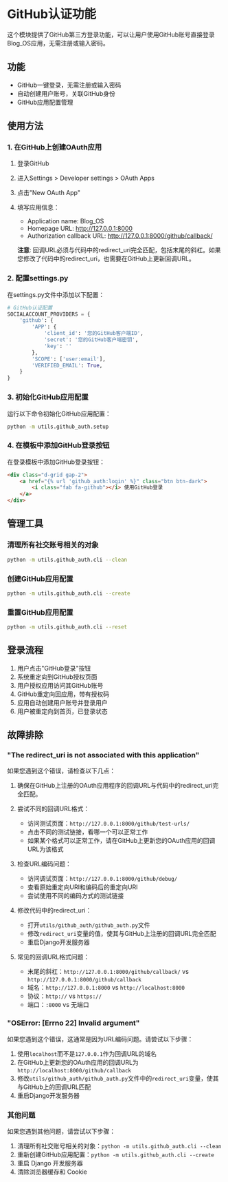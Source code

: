 # GitHub认证功能

这个模块提供了GitHub第三方登录功能，可以让用户使用GitHub账号直接登录Blog_OS应用，无需注册或输入密码。

## 功能

- GitHub一键登录，无需注册或输入密码
- 自动创建用户账号，关联GitHub身份
- GitHub应用配置管理

## 使用方法

### 1. 在GitHub上创建OAuth应用

1. 登录GitHub
2. 进入Settings > Developer settings > OAuth Apps
3. 点击"New OAuth App"
4. 填写应用信息：
   - Application name: Blog_OS
   - Homepage URL: http://127.0.0.1:8000
   - Authorization callback URL: http://127.0.0.1:8000/github/callback/

   **注意**: 回调URL必须与代码中的redirect_uri完全匹配，包括末尾的斜杠。如果您修改了代码中的redirect_uri，也需要在GitHub上更新回调URL。

### 2. 配置settings.py

在settings.py文件中添加以下配置：

```python
# GitHub认证配置
SOCIALACCOUNT_PROVIDERS = {
    'github': {
        'APP': {
            'client_id': '您的GitHub客户端ID',
            'secret': '您的GitHub客户端密钥',
            'key': ''
        },
        'SCOPE': ['user:email'],
        'VERIFIED_EMAIL': True,
    }
}
```

### 3. 初始化GitHub应用配置

运行以下命令初始化GitHub应用配置：

```bash
python -m utils.github_auth.setup
```

### 4. 在模板中添加GitHub登录按钮

在登录模板中添加GitHub登录按钮：

```html
<div class="d-grid gap-2">
    <a href="{% url 'github_auth:login' %}" class="btn btn-dark">
        <i class="fab fa-github"></i> 使用GitHub登录
    </a>
</div>
```

## 管理工具

### 清理所有社交账号相关的对象

```bash
python -m utils.github_auth.cli --clean
```

### 创建GitHub应用配置

```bash
python -m utils.github_auth.cli --create
```

### 重置GitHub应用配置

```bash
python -m utils.github_auth.cli --reset
```

## 登录流程

1. 用户点击"GitHub登录"按钮
2. 系统重定向到GitHub授权页面
3. 用户授权应用访问其GitHub账号
4. GitHub重定向回应用，带有授权码
5. 应用自动创建用户账号并登录用户
6. 用户被重定向到首页，已登录状态

## 故障排除

### "The redirect_uri is not associated with this application"

如果您遇到这个错误，请检查以下几点：

1. 确保在GitHub上注册的OAuth应用程序的回调URL与代码中的redirect_uri完全匹配。

2. 尝试不同的回调URL格式：
   - 访问测试页面：`http://127.0.0.1:8000/github/test-urls/`
   - 点击不同的测试链接，看哪一个可以正常工作
   - 如果某个格式可以正常工作，请在GitHub上更新您的OAuth应用的回调URL为该格式

3. 检查URL编码问题：
   - 访问调试页面：`http://127.0.0.1:8000/github/debug/`
   - 查看原始重定向URI和编码后的重定向URI
   - 尝试使用不同的编码方式的测试链接

4. 修改代码中的redirect_uri：
   - 打开`utils/github_auth/github_auth.py`文件
   - 修改`redirect_uri`变量的值，使其与GitHub上注册的回调URL完全匹配
   - 重启Django开发服务器

5. 常见的回调URL格式问题：
   - 末尾的斜杠：`http://127.0.0.1:8000/github/callback/` vs `http://127.0.0.1:8000/github/callback`
   - 域名：`http://127.0.0.1:8000` vs `http://localhost:8000`
   - 协议：`http://` vs `https://`
   - 端口：`:8000` vs 无端口

### "OSError: [Errno 22] Invalid argument"

如果您遇到这个错误，这通常是因为URL编码问题。请尝试以下步骤：

1. 使用`localhost`而不是`127.0.0.1`作为回调URL的域名
2. 在GitHub上更新您的OAuth应用的回调URL为`http://localhost:8000/github/callback`
3. 修改`utils/github_auth/github_auth.py`文件中的`redirect_uri`变量，使其与GitHub上的回调URL匹配
4. 重启Django开发服务器

### 其他问题

如果您遇到其他问题，请尝试以下步骤：

1. 清理所有社交账号相关的对象：`python -m utils.github_auth.cli --clean`
2. 重新创建GitHub应用配置：`python -m utils.github_auth.cli --create`
3. 重启 Django 开发服务器
4. 清除浏览器缓存和 Cookie
